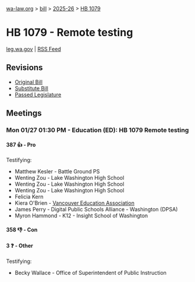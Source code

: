 [wa-law.org](/) > [bill](/bill/) > [2025-26](/bill/2025-26/) > [HB 1079](/bill/2025-26/hb/1079/)

# HB 1079 - Remote testing
[leg.wa.gov](https://app.leg.wa.gov/billsummary?BillNumber=1079&Year=2025&Initiative=false) | [RSS Feed](./rss.xml)

## Revisions
* [Original Bill](1/)
* [Substitute Bill](S/)
* [Passed Legislature](S.PL/)

## Meetings
### Mon 01/27 01:30 PM - Education (ED): HB 1079 Remote testing
#### 387 👍 - Pro
Testifying:
* Matthew Kesler - Battle Ground PS
* Wenting Zou - Lake Washington High School
* Wenting Zou - Lake Washington High School
* Wenting Zou - Lake Washington High School
* Felicia Kern
* Kiera O'Brien - [Vancouver Education Association](/org/vancouver_education_association/)
* James Perry - Digital Public Schools Alliance - Washington (DPSA)
* Myron Hammond - K12 - Insight School of Washington

#### 358 👎 - Con

#### 3 ❓ - Other
Testifying:
* Becky Wallace - Office of Superintendent of Public Instruction
